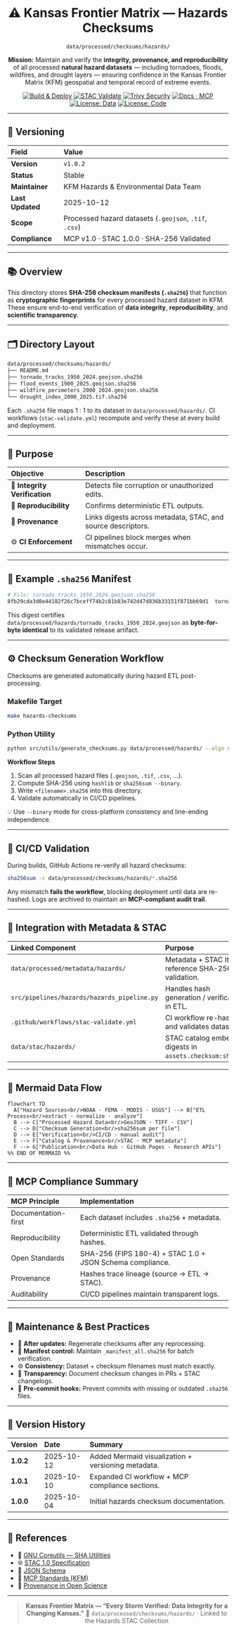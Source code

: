<div align="center">

# ⚠️ Kansas Frontier Matrix — Hazards Checksums

`data/processed/checksums/hazards/`

**Mission:** Maintain and verify the **integrity, provenance, and reproducibility** of all processed **natural hazard datasets** —
including tornadoes, floods, wildfires, and drought layers — ensuring confidence in the Kansas Frontier Matrix (KFM)
geospatial and temporal record of extreme events.

[![Build & Deploy](https://github.com/bartytime4life/Kansas-Frontier-Matrix/actions/workflows/site.yml/badge.svg)](../../../../.github/workflows/site.yml)
[![STAC Validate](https://github.com/bartytime4life/Kansas-Frontier-Matrix/actions/workflows/stac-validate.yml/badge.svg)](../../../../.github/workflows/stac-validate.yml)
[![Trivy Security](https://github.com/bartytime4life/Kansas-Frontier-Matrix/actions/workflows/trivy.yml/badge.svg)](../../../../.github/workflows/trivy.yml)
[![Docs · MCP](https://img.shields.io/badge/Docs-MCP-blue)](../../../../docs/)
[![License: Data](https://img.shields.io/badge/License-CC--BY%204.0-green)](../../../../LICENSE)
[![License: Code](https://img.shields.io/badge/License-MIT-yellow)](../../../../LICENSE)

</div>

---

## 🧩 Versioning

| Field            | Value                                                  |
| :--------------- | :----------------------------------------------------- |
| **Version**      | `v1.0.2`                                               |
| **Status**       | Stable                                                 |
| **Maintainer**   | KFM Hazards & Environmental Data Team                  |
| **Last Updated** | 2025-10-12                                             |
| **Scope**        | Processed hazard datasets (`.geojson`, `.tif`, `.csv`) |
| **Compliance**   | MCP v1.0 · STAC 1.0.0 · SHA-256 Validated              |

---

## 📚 Overview

This directory stores **SHA-256 checksum manifests (`.sha256`)** that function as **cryptographic fingerprints**
for every processed hazard dataset in KFM.
These ensure end-to-end verification of **data integrity**, **reproducibility**, and **scientific transparency**.

---

## 🗂️ Directory Layout

```bash
data/processed/checksums/hazards/
├── README.md
├── tornado_tracks_1950_2024.geojson.sha256
├── flood_events_1900_2025.geojson.sha256
├── wildfire_perimeters_2000_2024.geojson.sha256
└── drought_index_2000_2025.tif.sha256
```

Each `.sha256` file maps 1 : 1 to its dataset in `data/processed/hazards/`.
CI workflows (`stac-validate.yml`) recompute and verify these at every build and deployment.

---

## 🎯 Purpose

| Objective                     | Description                                                  |
| :---------------------------- | :----------------------------------------------------------- |
| 🧩 **Integrity Verification** | Detects file corruption or unauthorized edits.               |
| 🔁 **Reproducibility**        | Confirms deterministic ETL outputs.                          |
| 🔗 **Provenance**             | Links digests across metadata, STAC, and source descriptors. |
| ⚙️ **CI Enforcement**         | CI pipelines block merges when mismatches occur.             |

---

## 🧮 Example `.sha256` Manifest

```bash
# File: tornado_tracks_1950_2024.geojson.sha256
8fb29cda3d0e44182f26c7bceff74b2c81b83e742d47d836b33151f871bb69d1  tornado_tracks_1950_2024.geojson
```

This digest certifies
`data/processed/hazards/tornado_tracks_1950_2024.geojson`
as **byte-for-byte identical** to its validated release artifact.

---

## ⚙️ Checksum Generation Workflow

Checksums are generated automatically during hazard ETL post-processing.

### Makefile Target

```bash
make hazards-checksums
```

### Python Utility

```bash
python src/utils/generate_checksums.py data/processed/hazards/ --algo sha256
```

**Workflow Steps**

1. Scan all processed hazard files (`.geojson`, `.tif`, `.csv`, …).
2. Compute SHA-256 using `hashlib` or `sha256sum --binary`.
3. Write `<filename>.sha256` into this directory.
4. Validate automatically in CI/CD pipelines.

💡 Use `--binary` mode for cross-platform consistency and line-ending independence.

---

## 🔎 CI/CD Validation

During builds, GitHub Actions re-verify all hazard checksums:

```bash
sha256sum -c data/processed/checksums/hazards/*.sha256
```

Any mismatch **fails the workflow**, blocking deployment until data are re-hashed.
Logs are archived to maintain an **MCP-compliant audit trail**.

---

## 🧩 Integration with Metadata & STAC

| Linked Component                            | Purpose                                                  |
| :------------------------------------------ | :------------------------------------------------------- |
| `data/processed/metadata/hazards/`          | Metadata + STAC Items reference SHA-256 for validation.  |
| `src/pipelines/hazards/hazards_pipeline.py` | Handles hash generation / verification in ETL.           |
| `.github/workflows/stac-validate.yml`       | CI workflow re-hashes and validates datasets.            |
| `data/stac/hazards/`                        | STAC catalog embeds digests in `assets.checksum:sha256`. |

---

## 🧭 Mermaid Data Flow

```mermaid
flowchart TD
  A["Hazard Sources<br/>NOAA · FEMA · MODIS · USGS"] --> B["ETL Process<br/>extract · normalize · analyze"]
  B --> C["Processed Hazard Data<br/>GeoJSON · TIFF · CSV"]
  C --> D["Checksum Generation<br/>sha256sum per file"]
  D --> E["Verification<br/>CI/CD · manual audit"]
  E --> F["Catalog & Provenance<br/>STAC · MCP metadata"]
  F --> G["Publication<br/>Data Hub · GitHub Pages · Research APIs"]
%% END OF MERMAID %%
```

---

## 🧠 MCP Compliance Summary

| MCP Principle       | Implementation                                            |
| :------------------ | :-------------------------------------------------------- |
| Documentation-first | Each dataset includes `.sha256` + metadata.               |
| Reproducibility     | Deterministic ETL validated through hashes.               |
| Open Standards      | SHA-256 (FIPS 180-4) + STAC 1.0 + JSON Schema compliance. |
| Provenance          | Hashes trace lineage (source → ETL → STAC).               |
| Auditability        | CI/CD pipelines maintain transparent logs.                |

---

## 🧮 Maintenance & Best Practices

* 🔄 **After updates:** Regenerate checksums after any reprocessing.
* 🧩 **Manifest control:** Maintain `_manifest_all.sha256` for batch verification.
* ⚙️ **Consistency:** Dataset + checksum filenames must match exactly.
* 📜 **Transparency:** Document checksum changes in PRs + STAC changelogs.
* 🧰 **Pre-commit hooks:** Prevent commits with missing or outdated `.sha256` files.

---

## 📅 Version History

| Version   | Date       | Summary                                            |
| :-------- | :--------- | :------------------------------------------------- |
| **1.0.2** | 2025-10-12 | Added Mermaid visualization + versioning metadata. |
| **1.0.1** | 2025-10-10 | Expanded CI workflow + MCP compliance sections.    |
| **1.0.0** | 2025-10-04 | Initial hazards checksum documentation.            |

---

## 📖 References

* 🔗 [GNU Coreutils — SHA Utilities](https://www.gnu.org/software/coreutils/manual/html_node/sha2-utilities.html)
* 🌐 [STAC 1.0 Specification](https://stacspec.org)
* 🧩 [JSON Schema](https://json-schema.org)
* 📘 [MCP Standards (KFM)](../../../../docs/standards/)
* 🧭 [Provenance in Open Science](https://www.nature.com/articles/s41597-019-0193-2)

---

<div align="center">

> **Kansas Frontier Matrix — “Every Storm Verified: Data Integrity for a Changing Kansas.”**
> 📍 `data/processed/checksums/hazards/` · Linked to the Hazards STAC Collection

</div>

